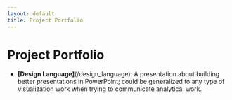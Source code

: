 ```yaml
---
layout: default
title: Project Portfolio
---
```


# Project Portfolio
* **[Design Language]**(/design_language):
A presentation about building better presentations in PowerPoint; could be generalized to any type of visualization work when trying to communicate analytical work. 
